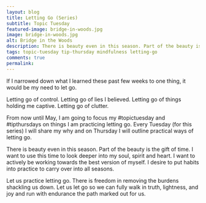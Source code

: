 ```yaml
---
layout: blog
title: Letting Go (Series)
subtitle: Topic Tuesday
featured-image: bridge-in-woods.jpg
image: bridge-in-woods.jpg
alt: Bridge in the Woods
description: There is beauty even in this season. Part of the beauty is the gift of time. I want to use this time to look deeper into my soul, spirit and heart. I want to actively be working towards the best version of myself. I desire to put habits into practice to carry over into all seasons.
tags: topic-tuesday tip-thursday mindfulness letting-go
comments: true
permalink:
---
```

If I narrowed down what I learned these past few weeks to one thing, it would be my need to let go.

Letting go of control. Letting go of lies I believed. Letting go of things holding me captive. Letting go of clutter.

From now until May, I am going to focus my #topictuesday and #tipthursdays on things I am practicing letting go. Every Tuesday (for this series) I will share my why and on Thursday I will outline practical ways of letting go.

There is beauty even in this season. Part of the beauty is the gift of time. I want to use this time to look deeper into my soul, spirit and heart. I want to actively be working towards the best version of myself. I desire to put habits into practice to carry over into all seasons.

Let us practice letting go. There is freedom in removing the burdens shackling us down. Let us let go so we can fully walk in truth, lightness, and joy and run with endurance the path marked out for us.
